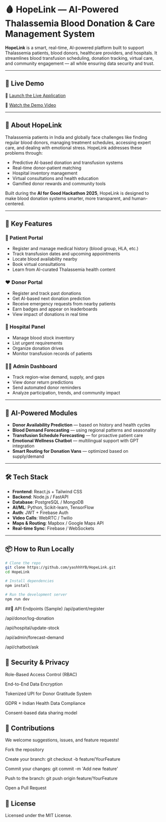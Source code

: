 # 🩸 HopeLink — AI-Powered Thalassemia Blood Donation & Care Management System

**HopeLink** is a smart, real-time, AI-powered platform built to support Thalassemia patients, blood donors, healthcare providers, and hospitals. It streamlines blood transfusion scheduling, donation tracking, virtual care, and community engagement — all while ensuring data security and trust.

---

## 🚀 Live Demo

🔗 [Launch the Live Application](https://hopelinnkk.netlify.app/)

🎥 [Watch the Demo Video](https://your-video-link.com)

---

## 📘 About HopeLink

Thalassemia patients in India and globally face challenges like finding regular blood donors, managing treatment schedules, accessing expert care, and dealing with emotional stress. HopeLink addresses these problems through:

- Predictive AI-based donation and transfusion systems
- Real-time donor-patient matching
- Hospital inventory management
- Virtual consultations and health education
- Gamified donor rewards and community tools

Built during the **AI for Good Hackathon 2025**, HopeLink is designed to make blood donation systems smarter, more transparent, and human-centered.

---

## 🧩 Key Features

### 👤 Patient Portal
- Register and manage medical history (blood group, HLA, etc.)
- Track transfusion dates and upcoming appointments
- Locate blood availability nearby
- Book virtual consultations
- Learn from AI-curated Thalassemia health content

### ❤️ Donor Portal
- Register and track past donations
- Get AI-based next donation prediction
- Receive emergency requests from nearby patients
- Earn badges and appear on leaderboards
- View impact of donations in real time

### 🏥 Hospital Panel
- Manage blood stock inventory
- List urgent requirements
- Organize donation drives
- Monitor transfusion records of patients

### 🧑‍💼 Admin Dashboard
- Track region-wise demand, supply, and gaps
- View donor return predictions
- Send automated donor reminders
- Analyze participation, trends, and community impact

---

## 🤖 AI-Powered Modules

- **Donor Availability Prediction** — based on history and health cycles
- **Blood Demand Forecasting** — using regional patterns and seasonality
- **Transfusion Schedule Forecasting** — for proactive patient care
- **Emotional Wellness Chatbot** — multilingual support with GPT integration
- **Smart Routing for Donation Vans** — optimized based on supply/demand

---

## 🛠 Tech Stack

- **Frontend**: React.js + Tailwind CSS
- **Backend**: Node.js / FastAPI
- **Database**: PostgreSQL / MongoDB
- **AI/ML**: Python, Scikit-learn, TensorFlow
- **Auth**: JWT + Firebase Auth
- **Video Calls**: WebRTC / Twilio
- **Maps & Routing**: Mapbox / Google Maps API
- **Real-time Sync**: Firebase / WebSockets

---

## 📦 How to Run Locally

```bash
# Clone the repo
git clone https://github.com/yashhhYB/HopeLink.git
cd HopeLink

# Install dependencies
npm install

# Run the development server
npm run dev
```
##🧪 API Endpoints (Sample)
/api/patient/register

/api/donor/log-donation

/api/hospital/update-stock

/api/admin/forecast-demand

/api/chatbot/ask

## 🔐 Security & Privacy
Role-Based Access Control (RBAC)

End-to-End Data Encryption

Tokenized UPI for Donor Gratitude System

GDPR + Indian Health Data Compliance

Consent-based data sharing model

## 🤝 Contributions
We welcome suggestions, issues, and feature requests!

Fork the repository

Create your branch: git checkout -b feature/YourFeature

Commit your changes: git commit -m 'Add new feature'

Push to the branch: git push origin feature/YourFeature

Open a Pull Request

## 📃 License
Licensed under the MIT License.
